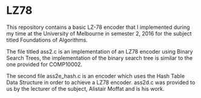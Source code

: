 # LZ78
This repository contains a basic LZ-78 encoder that I implemented during my time at the University of Melbourne in semester 2, 2016 for the subject titled Foundations of Algorithms. 

The file titled ass2.c is an implementation of an LZ78 encoder using Binary Search Trees, the implementation of the binary search tree is similar to the one provided for COMP10002. 

The second file ass2e_hash.c is an encoder which uses the Hash Table Data Structure in order to achieve a LZ78 encoder. 
ass2d.c was provided to us by the lecturer of the subject, Alistair Moffat and is his work. 
